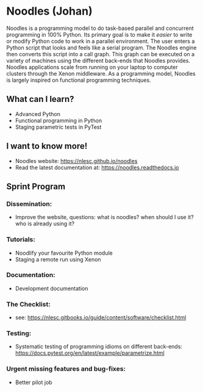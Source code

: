 # Noodles (Johan) 

Noodles is a programming model to do task-based parallel and concurrent programming in 100% Python. Its primary goal is to make it *easier* to write or modify Python code to work in a parallel environment. The user enters a Python 
script that looks and feels like a serial program. The Noodles engine then converts this script into a call graph. This graph can be executed on a variety of machines using the different back-ends that Noodles provides. Noodles 
applications scale from running on your laptop to computer clusters through the Xenon middleware. As a programming model, Noodles is largely inspired on functional programming techniques.

## What can I learn?

- Advanced Python
- Functional programming in Python
- Staging parametric tests in PyTest

## I want to know more!

- Noodles website: https://nlesc.github.io/noodles
- Read the latest documentation at: https://noodles.readthedocs.io

## Sprint Program

### Dissemination: 
 
- Improve the website, questions: what is noodles? when should I use it? who is already using it?

### Tutorials:
- Noodlify your favourite Python module
- Staging a remote run using Xenon

### Documentation:
- Development documentation

### The Checklist:
- see: https://nlesc.gitbooks.io/guide/content/software/checklist.html

### Testing:
- Systematic testing of programming idioms on different back-ends: https://docs.pytest.org/en/latest/example/parametrize.html

### Urgent missing features and bug-fixes:
- Better pilot job

